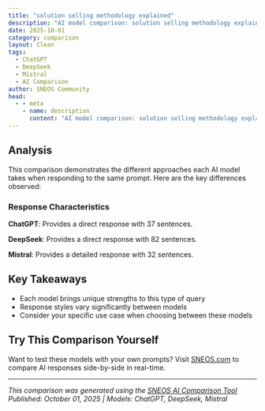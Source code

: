 ```yaml
---
title: "solution selling methodology explained"
description: "AI model comparison: solution selling methodology explained..."
date: 2025-10-01
category: comparison
layout: Clean
tags:
  - ChatGPT
  - DeepSeek
  - Mistral
  - AI Comparison
author: SNEOS Community
head:
  - - meta
    - name: description
      content: "AI model comparison: solution selling methodology explained..."
---
```


<ChatComparison
  title="solution selling methodology explained"
  prompt="solution selling methodology explained"
  :responses='{
    "ChatGPT": "Certainly! Solution Selling is a sales methodology that focuses on addressing the specific needs and problems of the customer rather than just selling a product or service. It involves understanding the customer\u0027s situation, identifying their challenges, and offering tailored solutions that provide value.\n\n### Key Elements of Solution Selling Methodology:\n\n1. **Understand Customer Needs**  \n   The salesperson deeply explores the customer\u2019s business environment, challenges, and objectives. This involves asking open-ended questions, active listening, and uncovering issues that the customer may not have fully articulated.\n\n2. **Diagnose Problems**  \n   Rather than pushing a product, the salesperson identifies the root causes of the customer\u2019s problems. This diagnostic approach helps build trust and positions the seller as a consultant or trusted advisor.\n\n3. **Customize the Solution**  \n   Based on the diagnosis, the salesperson proposes a tailored solution that specifically addresses the customer\u2019s needs. The focus is on how the product or service solves the problem, improves processes, or creates value, rather than just listing features or specs.\n\n4. **Demonstrate Value**  \n   Emphasizing ROI (Return on Investment), cost savings, efficiency gains, or other tangible benefits, the salesperson shows how the solution impacts the customer\u0027s business positively.\n\n5. **Collaborate Throughout the Sales Process**  \n   Solution selling encourages collaboration, involving multiple stakeholders from both sides to refine the solution, address concerns, and ensure alignment.\n\n6. **Manage Objections with Insight**  \n   When objections arise, the salesperson addresses them with insights gathered from understanding the customer\u2019s unique context.\n\n7. **Close by Reinforcing Business Impact**  \n   The final step is securing commitment by emphasizing how the solution will drive business results and solve the customer\u2019s challenges.\n\n### Summary of the Solution Selling Process:\n\n1. **Research \u0026 Prepare**  \n   Understand the market, the customer\u2019s business, and potential problems.\n\n2. **Investigate**  \n   Engage the customer to discover explicit and implicit needs.\n\n3. **Prescribe**  \n   Recommend a customized solution aligned to those needs.\n\n4. **Demonstrate**  \n   Use proof points, case studies, or demos to validate the benefits.\n\n5. **Close**  \n   Gain agreement and finalize the sale based on business value delivered.\n\n### Benefits of Solution Selling\n\n- Builds stronger relationships with customers.\n- Positions the salesperson as a trusted advisor.\n- Increases deal size by focusing on value rather than price.\n- Helps differentiate from competitors who sell on features alone.\n- Leads to higher customer satisfaction and loyalty.\n\n---\n\nIf you want, I can also provide examples or explain how Solution Selling contrasts with other sales methodologies like transactional selling or consultative selling. Would you like that?",
    "DeepSeek": "Of course. Here is a comprehensive explanation of the Solution Selling methodology, broken down for clarity.\n\n### The Core Idea: From \u0022What It Is\u0022 to \u0022What It Does\u0022\n\nAt its heart, **Solution Selling** is a sales methodology that shifts the focus from selling a product\u0027s features to solving a customer\u0027s specific, acknowledged business problem.\n\nInstead of asking, \u0022Do you want to buy our product?\u0022 the salesperson\u0027s goal is to guide the customer to conclude, **\u0022I need your solution to achieve my goal or fix my pain.\u0022**\n\nIt was formalized in the 1990s by Michael T. Bosworth and is particularly effective for complex B2B sales with long cycles and multiple decision-makers.\n\n---\n\n### The Key Principle: The Pain Chain\n\nSolution Selling operates on the idea that organizations have \u0022pains\u0022\u2014unrecognized or unresolved business problems that cost them money, time, or opportunity. The salesperson\u0027s job is to:\n\n1.  **Discover** these pains.\n2.  **Diagnose** their root cause and impact.\n3.  **Connect** these pains to a vision of a solution that only your product/service can provide.\n\nThis is often visualized as a **\u0022Pain Chain,\u0022** where a problem in one department (e.g., sales missing targets) causes pain in another (e.g., finance seeing lower revenue, leading to CEO frustration).\n\n---\n\n### The Solution Selling Process: A Step-by-Step Guide\n\nThe methodology can be broken down into a series of structured steps.\n\n#### Step 1: Pre-Call Planning (Doing Your Homework)\nBefore any contact, the salesperson researches the prospect\u0027s industry, company, and potential challenges. The goal is to form a hypothesis about their possible pains.\n\n#### Step 2: Creating Pain (The Diagnostic Conversation)\nThis is the critical first meeting. Instead of presenting, the salesperson uses **diagnostic questions** to uncover and amplify the customer\u0027s pain.\n*   **Example:** Instead of \u0022Our software is fast,\u0022 ask: **\u0022How much time does your team currently spend manually compiling those reports, and what is the cost of any errors that might occur?\u0022**\n*   The goal is to make the customer feel the pain acutely enough to be motivated to change.\n\n#### Step 3: Vision Processing (Building the Solution Together)\nOnce the pain is acknowledged, the salesperson helps the customer build a \u0022vision\u0022 of a solution.\n*   **The Key Tool: The \u0022Pain Sheet\u0022** - A document that summarizes the diagnosed pain, its impact, and the capabilities needed to solve it.\n*   The salesperson doesn\u0027t just present their solution; they **\u0022seed\u0022** their product\u0027s capabilities into the customer\u0027s vision. The customer essentially designs the solution *with your product\u0027s features in mind*.\n*   **Crucial Question:** **\u0022If you could envision a solution to this problem, what would it need to do for you?\u0022**\n\n#### Step 4: Controlling the Buying Process\nIn Solution Selling, the salesperson actively helps the customer navigate their own internal buying process.\n*   They help identify all key players (the **\u0022Power Sponsor\u0022** who has the authority and budget, and other influencers).\n*   They create a **\u0022Solution Validation Agreement\u0022** that outlines the steps for a successful evaluation (e.g., a pilot or demo), moving the process forward collaboratively.\n\n#### Step 5: Closing the Sale\nBy this stage, the close should feel like a natural conclusion. The customer has already co-created the solution, understands its value in solving their specific pain, and has been guided through their own process. The final step is often just formalizing the agreement.\n\n---\n\n### The 9-Block Vision Processing Model (A Core Framework)\n\nThis is a more advanced but essential tool within Solution Selling for building the customer\u0027s vision. It\u0027s a 3x3 grid that helps structure the conversation from problem to solution.\n\n| | **Current State** (Where are they now?) | **Future State** (Where do they want to be?) | **How to Get There** (The Bridge) |\n| :--- | :--- | :--- | :--- |\n| **Capabilities** | What tools/processes do they currently use? (The source of the pain) | What capabilities would a solution need to have? | **Your product\u0027s features** that enable these new capabilities. |\n| **Metrics** | What are the current poor results? (e.g., 40% late deliveries) | What are the desired, measurable outcomes? (e.g., 95% on-time delivery) | How your solution will help them **measure the improvement**. |\n| **Buying Process** | Who is involved in the status quo? | Who needs to be involved in the new solution? | The plan to **navigate their internal buying process**. |\n\nFilling out this model *with the customer* makes the value of your solution undeniable and specific to them.\n\n---\n\n### Key Terminology\n\n*   **Pain:** A specific business problem causing negative financial or operational impact.\n*   **Pain Chain:** The cascading effect of a single pain across different parts of an organization.\n*   **Diagnostic Questions:** Open-ended questions designed to uncover and explore the customer\u0027s pain.\n*   **Power Sponsor:** The key decision-maker with the authority and budget to buy.\n*   **Pain Sheet:** A document summarizing the discovered pain and its implications.\n*   **9-Block Vision Processing Model:** A framework for collaboratively building a vision of a solution.\n\n---\n\n### Pros and Cons of Solution Selling\n\n**Pros:**\n*   **Builds Strong Value:** Justifies price by linking it directly to ROI and pain resolution.\n*   **Builds Trust:** Positions the salesperson as a trusted advisor, not a pushy vendor.\n*   **Higher Win Rates:** When you solve a recognized and urgent problem, the customer is more likely to buy.\n*   **Reduces Price Pressure:** Value is clear, making the conversation less about cost.\n\n**Cons:**\n*   **Time-Consuming:** Requires significant research and deep-dive conversations.\n*   **Requires Skilled Salespeople:** Needs reps who can ask great questions and listen, not just present.\n*   **Not for All Sales:** Less effective for simple, transactional, or price-driven commoditized products.\n*   **Dependent on Acknowledged Pain:** Struggles if the customer doesn\u0027t recognize or admit they have a problem.\n\n### Solution Selling vs. Other Methodologies\n\n*   **vs. Product Selling:** Product Selling focuses on features and benefits (\u0022It has X, Y, Z\u0022). Solution Selling focuses on the problem and the outcome (\u0022This will solve your problem with X, saving you Y\u0022).\n*   **vs. Challenger Sale:** Solution Selling is about *diagnosing* a pain the customer feels. The Challenger Sale is about *teaching* the customer about a pain or opportunity they didn\u0027t even know they had.\n*   **vs. SPIN Selling:** SPIN (Situation, Problem, Implication, Need-payoff) is a questioning technique that is perfectly aligned with and often used *within* the Solution Selling process. SPIN provides the \u0022how\u0022 for the \u0022diagnostic conversation\u0022 step.\n\nIn summary, **Solution Selling is a customer-centric, problem-led approach that uses diagnostic questioning and collaborative vision-building to create undeniable value, making the sale a natural conclusion to a problem-solving journey.**",
    "Mistral": "Solution Selling is a sales methodology that focuses on understanding the customer\u0027s needs and providing a tailored solution to address those needs, rather than simply selling a product or service. This approach is particularly effective in complex sales environments where the value proposition is not immediately apparent. Here\u2019s a breakdown of the key components of Solution Selling:\n\n### 1. **Understanding the Customer\u0027s Needs**\n   - **Discovery Phase**: The salesperson engages in a detailed discovery process to understand the customer\u0027s business, challenges, and goals. This involves asking open-ended questions to uncover the customer\u0027s pain points and opportunities.\n   - **Needs Analysis**: The salesperson analyzes the information gathered to identify the specific needs and problems that the customer is facing.\n\n### 2. **Aligning the Solution with Needs**\n   - **Solution Development**: Based on the needs analysis, the salesperson develops a customized solution that addresses the customer\u0027s specific issues. This solution may involve a combination of products, services, and support.\n   - **Value Proposition**: The salesperson articulates the value proposition clearly, showing how the solution will solve the customer\u0027s problems and deliver measurable benefits.\n\n### 3. **Presenting the Solution**\n   - **Presentation**: The salesperson presents the solution to the customer, highlighting how it addresses their needs and provides value. This presentation should be tailored to the customer\u0027s specific situation and should include data, case studies, and other evidence to support the claims.\n   - **Demonstration**: If applicable, the salesperson may demonstrate the solution to show its capabilities and benefits in action.\n\n### 4. **Building Consensus**\n   - **Stakeholder Engagement**: The salesperson identifies and engages with all relevant stakeholders within the customer\u0027s organization to build consensus and support for the solution.\n   - **Addressing Objections**: The salesperson proactively addresses any objections or concerns that stakeholders may have, ensuring that all parties are aligned and supportive of the solution.\n\n### 5. **Closing the Sale**\n   - **Negotiation**: The salesperson negotiates the terms of the sale, including pricing, delivery, and support. The focus is on ensuring that the solution meets the customer\u0027s needs and provides value.\n   - **Contracting**: The salesperson finalizes the contract and ensures that all legal and financial aspects are in order.\n\n### 6. **Post-Sale Support**\n   - **Implementation**: The salesperson works with the customer to implement the solution, ensuring that it is integrated smoothly into the customer\u0027s operations.\n   - **Follow-Up**: The salesperson follows up with the customer to ensure that the solution is delivering the expected benefits and to address any issues that may arise.\n\n### Key Principles of Solution Selling\n- **Customer-Centric Approach**: The focus is always on the customer\u0027s needs and how the solution can address those needs.\n- **Value Creation**: The salesperson emphasizes the value that the solution will bring to the customer, rather than just the features and benefits of the product or service.\n- **Collaboration**: The salesperson works collaboratively with the customer to develop and implement the solution, ensuring that it meets their specific requirements.\n- **Continuous Improvement**: The salesperson seeks feedback from the customer and continuously improves the solution to better meet their needs.\n\n### Benefits of Solution Selling\n- **Higher Close Rates**: By focusing on the customer\u0027s needs and providing a tailored solution, the salesperson is more likely to close the sale.\n- **Increased Customer Satisfaction**: Customers are more satisfied when their specific needs are addressed, leading to better long-term relationships.\n- **Competitive Advantage**: A solution-oriented approach can differentiate the salesperson from competitors who focus solely on product features.\n\nIn summary, Solution Selling is a comprehensive and customer-focused approach that aims to understand and address the customer\u0027s needs with a tailored solution, ultimately leading to higher sales success and customer satisfaction."
  }'
  published-date="15:05"
/>

## Analysis

This comparison demonstrates the different approaches each AI model takes when responding to the same prompt. Here are the key differences observed:

### Response Characteristics

**ChatGPT**: Provides a direct response with 37 sentences. 

**DeepSeek**: Provides a direct response with 82 sentences. 

**Mistral**: Provides a detailed response with 32 sentences. 

## Key Takeaways

- Each model brings unique strengths to this type of query
- Response styles vary significantly between models
- Consider your specific use case when choosing between these models

## Try This Comparison Yourself

Want to test these models with your own prompts? Visit [SNEOS.com](https://sneos.com) to compare AI responses side-by-side in real-time.

---

*This comparison was generated using the [SNEOS AI Comparison Tool](https://sneos.com)*
*Published: October 01, 2025 | Models: ChatGPT, DeepSeek, Mistral*
